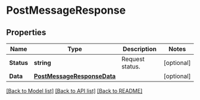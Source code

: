 # PostMessageResponse

## Properties

Name | Type | Description | Notes
------------ | ------------- | ------------- | -------------
**Status** | **string** | Request status. | [optional] 
**Data** | [**PostMessageResponseData**](PostMessageResponse_data.md) |  | [optional] 

[[Back to Model list]](../README.md#documentation-for-models) [[Back to API list]](../README.md#documentation-for-api-endpoints) [[Back to README]](../README.md)


